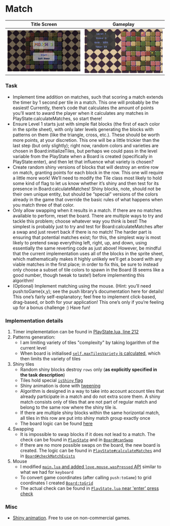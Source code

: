 # Match

| Title Screen | Gameplay |
| ----- | ----- |
| ![Title Screen](../images/match_menu.png) | ![Gameplay](../images/match_gameplay.png) |

### Task

- Implement time addition on matches, such that scoring a match extends the timer by 1 second per tile in a match. This one will probably be the easiest! Currently, there’s code that calculates the amount of points you’ll want to award the player when it calculates any matches in PlayState:calculateMatches, so start there!
- Ensure Level 1 starts just with simple flat blocks (the first of each color in the sprite sheet), with only later levels generating the blocks with patterns on them (like the triangle, cross, etc.). These should be worth more points, at your discretion. This one will be a little trickier than the last step (but only slightly); right now, random colors and varieties are chosen in Board:initializeTiles, but perhaps we could pass in the level variable from the PlayState when a Board is created (specifically in PlayState:enter), and then let that influence what variety is chosen?
- Create random shiny versions of blocks that will destroy an entire row on match, granting points for each block in the row. This one will require a little more work! We’ll need to modify the Tile class most likely to hold some kind of flag to let us know whether it’s shiny and then test for its presence in Board:calculateMatches! Shiny blocks, note, should not be their own unique entity, but should be “special” versions of the colors already in the game that override the basic rules of what happens when you match three of that color.
- Only allow swapping when it results in a match. If there are no matches available to perform, reset the board. There are multiple ways to try and tackle this problem; choose whatever way you think is best! The simplest is probably just to try and test for Board:calculateMatches after a swap and just revert back if there is no match! The harder part is ensuring that potential matches exist; for this, the simplest way is most likely to pretend swap everything left, right, up, and down, using essentially the same reverting code as just above! However, be mindful that the current implementation uses all of the blocks in the sprite sheet, which mathematically makes it highly unlikely we’ll get a board with any viable matches in the first place; in order to fix this, be sure to instead only choose a subset of tile colors to spawn in the Board (8 seems like a good number, though tweak to taste!) before implementing this algorithm!
- (Optional) Implement matching using the mouse. (Hint: you’ll need push:toGame(x,y); see the push library’s documentation here for details! This one’s fairly self-explanatory; feel free to implement click-based, drag-based, or both for your application! This one’s only if you’re feeling up for a bonus challenge :) Have fun!

### Implementation details

1. Timer implementation can be found in [PlayState.lua, line 212](./src/states/PlayState.lua#L212)
2. Patterns generation:
    - I am limiting variety of tiles "complexity" by taking logarithm of the current level
    - When board is initialised [`self.maxTilesVariety` is calculated](./src/Board.lua#L25), which then limits the variety of tiles
3. Shiny tiles
    - Random shiny blocks destroy `rows` only (**as explicitly specified in the task description**)
    - Tiles hold special [`isShiny` flag](./src/Tile.lua#L39)
    - Shiny animation is done with [tweening](./src/Tile.lua#L43)
    - Algorithm is designed in a way to take into account account tiles that already participate in a match and do not extra score them. A shiny match consists only of tiles that are not part of regular match and belong to the same row where the shiny tile is.
    - If there are multiple shiny blocks within the same horizontal match, all tiles in this row are put into shiny match group exactly once
    - The board logic can be found [here](./src/Board.lua#L179)
4. Swapping
    - It is impossible to swap blocks if it does not lead to a match. The check can be found in [`PlayState`](./src/states/PlayState.lua#L151) and in [`Board#canSwap`](./src/Board.lua#L331)
    - If there are no more possible swaps on the board, the new board is created. The logic can be found in [`PlayState#calculateMatches`](./src/states/PlayState.lua#L231) and in [`Board#checkMatchExists`](./src/Board.lua#L313)
5. Mouse
    - I modified [`main.lua` and added `love.mouse.wasPressed` API](./main.lua#L106) similar to what we had for `keyboard`
    - To convert game coordinates (after calling `push:toGame`) to grid coordinates I created [`Board:toGrid`](./src/Board.lua#L30)
    - The actual check can be found in [`PlayState.lua` near 'enter' press check](./src/states/PlayState.lua#L127)

### Misc

- [Shiny animation](https://bdragon1727.itch.io/super-package-retro-pixel-effects-32x32-pack-2). Free to use on non-commercial games. 